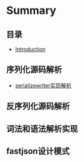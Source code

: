 # Summary

## 目录

* [Introduction](README.md)

## 序列化源码解析

* [serializewriter实现解析](xu-lie-hua-yuan-ma-jie-xi/serializewritershi-xian-jie-xi.md)

## 反序列化源码解析

## 词法和语法解析实现

## fastjson设计模式

